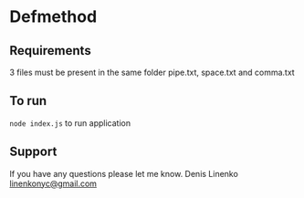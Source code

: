 # Defmethod

## Requirements

3 files must be present in the same folder pipe.txt, space.txt and comma.txt

## To run

`node index.js` to run application

## Support 

If you have any questions please let me know. Denis Linenko linenkonyc@gmail.com